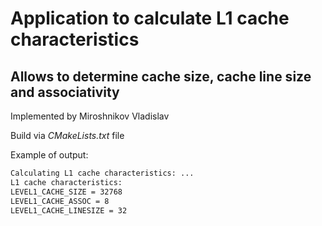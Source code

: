 # Application to calculate L1 cache characteristics 

## Allows to determine cache size, cache line size and associativity 

Implemented by Miroshnikov Vladislav

Build via *CMakeLists.txt* file

Example of output:
```bash
Calculating L1 cache characteristics: ...
L1 cache characteristics:
LEVEL1_CACHE_SIZE = 32768
LEVEL1_CACHE_ASSOC = 8
LEVEL1_CACHE_LINESIZE = 32
```
